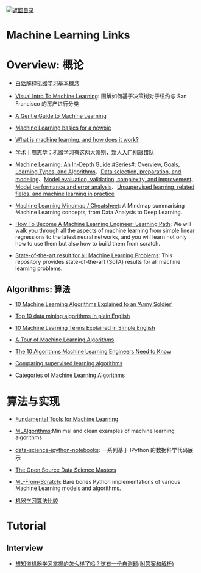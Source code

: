 [![返回目录](https://user-images.githubusercontent.com/5803001/38079637-ff0abcf0-3371-11e8-9b76-ad651620afc7.jpg)](https://github.com/wxyyxc1992/Awesome-Links)

# Machine Learning Links

# Overview: 概论

* [白话解释机器学习基本概念](https://zhuanlan.zhihu.com/p/24346657)

* [Visual Intro To Machine Learning](http://www.r2d3.us/visual-intro-to-machine-learning-part-1/): 图解如何基于决策树对于纽约与 San Francisco 的房产进行分类

* [A Gentle Guide to Machine Learning](https://blog.monkeylearn.com/a-gentle-guide-to-machine-learning/)

* [Machine Learning basics for a newbie](https://www.analyticsvidhya.com/blog/2015/06/machine-learning-basics/)

* [What is machine learning, and how does it work?](https://www.youtube.com/watch?v=elojMnjn4kk&list=PL5-da3qGB5ICeMbQuqbbCOQWcS6OYBr5A&index=1)

* [学术丨周志华：机器学习有这两大派别，新人入门别跟错队](https://getpocket.com/a/read/1611824209)

* [Machine Learning: An In-Depth Guide #Series#](http://www.innoarchitech.com/machine-learning-an-in-depth-non-technical-guide/): [Overview, Goals, Learning Types, and Algorithms](http://www.innoarchitech.com/machine-learning-an-in-depth-non-technical-guide/)、[Data selection, preparation, and modeling](http://www.innoarchitech.com/machine-learning-an-in-depth-non-technical-guide-part-2/)、[Model evaluation, validation, complexity, and improvement](http://www.innoarchitech.com/machine-learning-an-in-depth-non-technical-guide-part-3/)、[Model performance and error analysis](http://www.innoarchitech.com/machine-learning-an-in-depth-non-technical-guide-part-4/)、[Unsupervised learning, related fields, and machine learning in practice](http://www.innoarchitech.com/machine-learning-an-in-depth-non-technical-guide-part-5/)

* [Machine Learning Mindmap / Cheatsheet](https://github.com/dformoso/machine-learning-mindmap): A Mindmap summarising Machine Learning concepts, from Data Analysis to Deep Learning.

* [How To Become A Machine Learning Engineer: Learning Path](https://hackernoon.com/learning-path-for-machine-learning-engineer-a7d5dc9de4a4): We will walk you through all the aspects of machine learning from simple linear regressions to the latest neural networks, and you will learn not only how to use them but also how to build them from scratch.

* [State-of-the-art result for all Machine Learning Problems](https://parg.co/UE8): This repository provides state-of-the-art (SoTA) results for all machine learning problems.

## Algorithms: 算法

* [10 Machine Learning Algorithms Explained to an ‘Army Soldier’](https://www.analyticsvidhya.com/blog/2015/12/10-machine-learning-algorithms-explained-army-soldier/)

* [Top 10 data mining algorithms in plain English](https://rayli.net/blog/data/top-10-data-mining-algorithms-in-plain-english/)

* [10 Machine Learning Terms Explained in Simple English](http://blog.aylien.com/10-machine-learning-terms-explained-in-simple/)

* [A Tour of Machine Learning Algorithms](http://machinelearningmastery.com/a-tour-of-machine-learning-algorithms/)

* [The 10 Algorithms Machine Learning Engineers Need to Know](https://gab41.lab41.org/the-10-algorithms-machine-learning-engineers-need-to-know-f4bb63f5b2fa#.ofc7t2965)

* [Comparing supervised learning algorithms](http://www.dataschool.io/comparing-supervised-learning-algorithms/)

* [Categories of Machine Learning Algorithms](https://static.coggle.it/diagram/WHeBqDIrJRk-kDDY)

# 算法与实现

* [Fundamental Tools for Machine Learning](https://toolsformachinelearning.blogspot.hk/2017/02/introduction-machine-learning-is.html)

- [MLAlgorithms](https://github.com/rushter/MLAlgorithms):Minimal and clean examples of machine learning algorithms

- [data-science-ipython-notebooks](https://github.com/donnemartin/data-science-ipython-notebooks): 一系列基于 IPython 的数据科学代码展示

* [The Open Source Data Science Masters](https://github.com/datasciencemasters/go)

* [ML-From-Scratch](https://github.com/eriklindernoren/ML-From-Scratch): Bare bones Python implementations of various Machine Learning models and algorithms.

- [机器学习算法比较](http://www.csuldw.com/2016/02/26/2016-02-26-choosing-a-machine-learning-classifier/)

# Tutorial

## Interview

* [想知道机器学习掌握的怎么样了吗？这有一份自测题(附答案和解析)](https://yq.aliyun.com/articles/64929)
